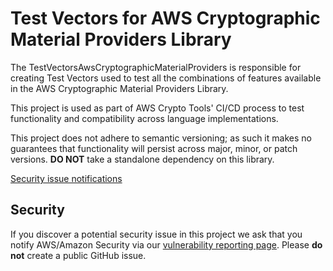 # Test Vectors for AWS Cryptographic Material Providers Library

The TestVectorsAwsCryptographicMaterialProviders is responsible for creating Test Vectors used to test all the combinations of features available in the AWS Cryptographic Material Providers Library.

This project is used as part of AWS Crypto Tools' CI/CD process to test functionality and compatibility across language implementations.

This project does not adhere to semantic versioning; as such it makes no guarantees that functionality will persist across major, minor, or patch versions.
**DO NOT** take a standalone dependency on this library.

[Security issue notifications](./CONTRIBUTING.md#security-issue-notifications)

## Security

If you discover a potential security issue in this project
we ask that you notify AWS/Amazon Security via our
[vulnerability reporting page](http://aws.amazon.com/security/vulnerability-reporting/).
Please **do not** create a public GitHub issue.
